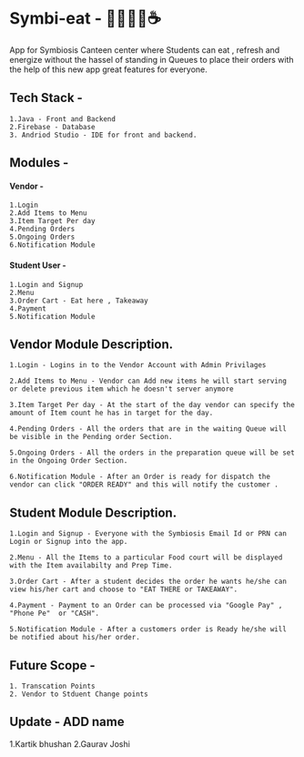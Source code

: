 # Symbi-eat - 🌯🥣🍉🍌☕
App for Symbiosis Canteen center where Students can eat , refresh and energize without the hassel of standing in Queues to place their orders with the help of this new app great features for everyone.

## Tech Stack -
```
1.Java - Front and Backend
2.Firebase - Database
3. Andriod Studio - IDE for front and backend.
```

## Modules -

#### Vendor -
```
1.Login
2.Add Items to Menu  
3.Item Target Per day  
4.Pending Orders        
5.Ongoing Orders     
6.Notification Module
```

#### Student User -
```
1.Login and Signup
2.Menu
3.Order Cart - Eat here , Takeaway
4.Payment
5.Notification Module
```

## Vendor Module Description.
```
1.Login - Logins in to the Vendor Account with Admin Privilages

2.Add Items to Menu - Vendor can Add new items he will start serving or delete previous item which he doesn't server anymore 

3.Item Target Per day - At the start of the day vendor can specify the amount of Item count he has in target for the day.

4.Pending Orders - All the orders that are in the waiting Queue will be visible in the Pending order Section.

5.Ongoing Orders - All the orders in the preparation queue will be set in the Ongoing Order Section.

6.Notification Module - After an Order is ready for dispatch the vendor can click "ORDER READY" and this will notify the customer .
```

## Student Module Description.
```
1.Login and Signup - Everyone with the Symbiosis Email Id or PRN can Login or Signup into the app.

2.Menu - All the Items to a particular Food court will be displayed with the Item availabilty and Prep Time.

3.Order Cart - After a student decides the order he wants he/she can view his/her cart and choose to "EAT THERE or TAKEAWAY".

4.Payment - Payment to an Order can be processed via "Google Pay" , "Phone Pe"  or "CASH". 

5.Notification Module - After a customers order is Ready he/she will be notified about his/her order.
```


## Future Scope - 
```
1. Transcation Points
2. Vendor to Stduent Change points
```

## Update - ADD name

1.Kartik bhushan
2.Gaurav Joshi
